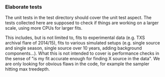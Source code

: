 ### Elaborate tests

The unit tests in the test directory should cover the unit test aspect. The tests collected here are supposed to check if things are working on a larger scale, using more CPUs for larger fits.

This includes, but is not limited to, fits to experimental data (e.g. TXS archival flare of 2014/15), fits to various simulated setups (e.g. single source and single season, single source over 10 years, adding background components...).
What this is not intended to cover is performance checks in the sense of "is my fit accurate enough for finding X source in the data". We are only looking for obvious flaws in the code, for example the sampler hitting max treedepth.